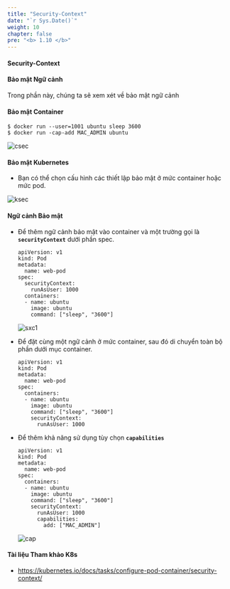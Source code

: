 ```yaml
---
title: "Security-Context"
date: "`r Sys.Date()`"
weight: 10
chapter: false
pre: "<b> 1.10 </b>"
---
```


#### Security-Context

#### Bảo mật Ngữ cảnh
  
Trong phần này, chúng ta sẽ xem xét về bảo mật ngữ cảnh

#### Bảo mật Container
 ```
 $ docker run --user=1001 ubuntu sleep 3600
 $ docker run -cap-add MAC_ADMIN ubuntu
 ```
 
 ![csec](/EKS-Workshop-5/images/p1/p1-10/csec.PNG)
 
#### Bảo mật Kubernetes
- Bạn có thể chọn cấu hình các thiết lập bảo mật ở mức container hoặc mức pod.

 ![ksec](/EKS-Workshop-5/images/p1/p1-10/ksec.PNG)

#### Ngữ cảnh Bảo mật
- Để thêm ngữ cảnh bảo mật vào container và một trường gọi là **`securityContext`** dưới phần spec.
  ```
  apiVersion: v1
  kind: Pod
  metadata:
    name: web-pod
  spec:
    securityContext:
      runAsUser: 1000
    containers:
    - name: ubuntu
      image: ubuntu
      command: ["sleep", "3600"]
  ```
  ![sxc1](/EKS-Workshop-5/images/p1/p1-10/sxc1.PNG)
  
- Để đặt cùng một ngữ cảnh ở mức container, sau đó di chuyển toàn bộ phần dưới mục container.
  
  ```
  apiVersion: v1
  kind: Pod
  metadata:
    name: web-pod
  spec:
    containers:
    - name: ubuntu
      image: ubuntu
      command: ["sleep", "3600"]
      securityContext:
        runAsUser: 1000
  ```

  
- Để thêm khả năng sử dụng tùy chọn **`capabilities`**
  ```
  apiVersion: v1
  kind: Pod
  metadata:
    name: web-pod
  spec:
    containers:
    - name: ubuntu
      image: ubuntu
      command: ["sleep", "3600"]
      securityContext:
        runAsUser: 1000
        capabilities: 
          add: ["MAC_ADMIN"]
  ```
  ![cap](/EKS-Workshop-5/images/p1/p1-10/cap.PNG)
  
  
#### Tài liệu Tham khảo K8s
- https://kubernetes.io/docs/tasks/configure-pod-container/security-context/
